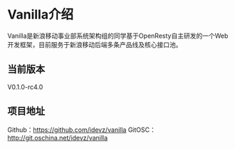 # Vanilla介绍

Vanilla是新浪移动事业部系统架构组的同学基于OpenResty自主研发的一个Web开发框架，目前服务于新浪移动后端多条产品线及核心接口池。

## 当前版本
V0.1.0-rc4.0

## 项目地址
Github：https://github.com/idevz/vanilla
GitOSC：http://git.oschina.net/idevz/vanilla